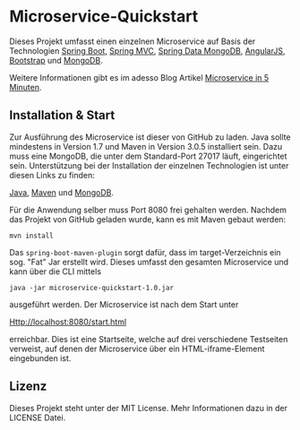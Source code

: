 # Microservice-Quickstart

Dieses Projekt umfasst einen einzelnen Microservice auf Basis der Technologien [Spring Boot](https://github.com/spring-projects/spring-boot), [Spring MVC](http://docs.spring.io/spring/docs/current/spring-framework-reference/html/mvc.html), [Spring Data MongoDB](https://github.com/spring-projects/spring-data-mongodb), [AngularJS](https://github.com/angular/angular.js), [Bootstrap](https://github.com/twbs/bootstrap) und [MongoDB](https://github.com/mongodb/mongo).

Weitere Informationen gibt es im adesso Blog Artikel [Microservice in 5 Minuten](http://blog.adesso.de/ein-microservice-in-5-minuten/).

## Installation & Start

Zur Ausführung des Microservice ist dieser von GitHub zu laden.
Java sollte mindestens in Version 1.7 und Maven in Version 3.0.5 installiert sein. 
Dazu muss eine MongoDB, die unter dem Standard-Port 27017 läuft, eingerichtet sein.
Unterstützung bei der Installation der einzelnen Technologien ist unter diesen Links zu finden:

[Java](Https://docs.oracle.com/javase/8/docs/technotes/guides/install/install_overview.html), 
[Maven](Http://maven.apache.org/download.cgi) und
[MongoDB](Http://docs.mongodb.org/manual/installation/).

Für die Anwendung selber muss Port 8080 frei gehalten werden. Nachdem das Projekt von GitHub geladen wurde, kann es mit Maven gebaut werden:

```mvn install```

Das `spring-boot-maven-plugin` sorgt dafür, dass im target-Verzeichnis ein sog. "Fat" Jar erstellt wird. 
Dieses umfasst den gesamten Microservice und kann über die CLI mittels 

```java -jar microservice-quickstart-1.0.jar```

ausgeführt werden. Der Microservice ist nach dem Start unter 

[Http://localhost:8080/start.html](Http://localhost:8080/start.html)

erreichbar. Dies ist eine Startseite, welche auf drei verschiedene Testseiten verweist,
auf denen der Microservice über ein HTML-iframe-Element eingebunden ist.

## Lizenz

Dieses Projekt steht unter der MIT License. Mehr Informationen dazu in der LICENSE Datei.
